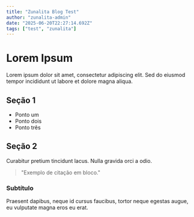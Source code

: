 ```yaml
---
title: "Zunalita Blog Test"
author: "zunalita-admin"
date: "2025-06-20T22:27:14.692Z"
tags: ["test", "zunalita"]
---
```


# Lorem Ipsum

Lorem ipsum dolor sit amet, consectetur adipiscing elit. Sed do eiusmod tempor incididunt ut labore et dolore magna aliqua.

## Seção 1

- Ponto um
- Ponto dois
- Ponto três

## Seção 2

Curabitur pretium tincidunt lacus. Nulla gravida orci a odio.

> "Exemplo de citação em bloco."
### Subtítulo

Praesent dapibus, neque id cursus faucibus, tortor neque egestas augue, eu vulputate magna eros eu erat.
